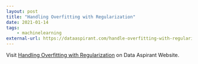 ```yaml
---
layout: post
title: "Handling Overfitting with Regularization"
date: 2021-01-14
tags: 
	- machinelearning
external-url: https://dataaspirant.com/handle-overfitting-with-regularization/
---
```


Visit [Handling Overfitting with Regularization](https://dataaspirant.com/handle-overfitting-with-regularization/) on Data Aspirant Website.